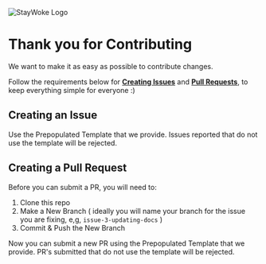 ![StayWoke Logo](https://static1.squarespace.com/static/5820f5a7893fc002c48ffe4e/t/58d435f45016e1bc225fcce0/1521302363185/?format=300w "StayWoke Logo")

Thank you for Contributing
===

We want to make it as easy as possible to contribute changes.

Follow the requirements below for __[Creating Issues](https://github.com/staywoke/lambdas/issues/new)__ and __[Pull Requests](https://github.com/staywoke/lambdas/pull/new)__, to keep everything simple for everyone :)

Creating an Issue
---

Use the Prepopulated Template that we provide.  Issues reported that do not use the template will be rejected.


Creating a Pull Request
---

Before you can submit a PR, you will need to:

1. Clone this repo
2. Make a New Branch ( ideally you will name your branch for the issue you are fixing, e,g, `issue-3-updating-docs` )
3. Commit & Push the New Branch

Now you can submit a new PR using the Prepopulated Template that we provide.  PR's submitted that do not use the template will be rejected.
